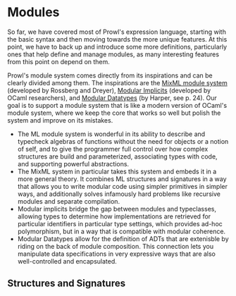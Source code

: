 # Modules
So far, we have covered most of Prowl's expression language, starting with the basic syntax and then moving towards the more unique features. At this point, we have to back up and introduce some more definitions, particularly ones that help define and manage modules, as many interesting features from this point on depend on them. 

Prowl's module system comes directly from its inspirations and can be clearly divided among them. The inspirations are the [MixML module system](https://people.mpi-sws.org/~rossberg/mixml/) (developed by Rossberg and Dreyer), [Modular Implicits](https://arxiv.org/pdf/1512.01895.pdf) (developed by OCaml researchers), and [Modular Datatypes](http://macqueenfest.cs.uchicago.edu/slides/harper.pdf) (by Harper, see p. 24). Our goal is to support a module system that is like a modern version of OCaml's module system, where we keep the core that works so well but polish the system and improve on its mistakes. 
- The ML module system is wonderful in its ability to describe and typecheck algebras of functions without the need for objects or a notion of self, and to give the programmer full control over how complex structures are build and parameterized, associating types with code, and supporting powerful abstractions. 
- The MixML system in particular takes this system and embeds it in a more general theory. It combines ML structures and signatures in a way that allows you to write modular code using simpler primitives in simpler ways, and additionally solves infamously hard problems like recursive modules and separate compilation. 
- Modular implicits bridge the gap between modules and typeclasses, allowing types to determine how implementations are retrieved for particular identifiers in particular type settings, which provides ad-hoc polymorphism, but in a way that is compatible with modular coherence. 
- Modular Datatypes allow for the definition of ADTs that are extenisble by riding on the back of module composition. This connection lets you manipulate data specifications in very expressive ways that are also well-controlled and encapsulated. 

## Structures and Signatures
